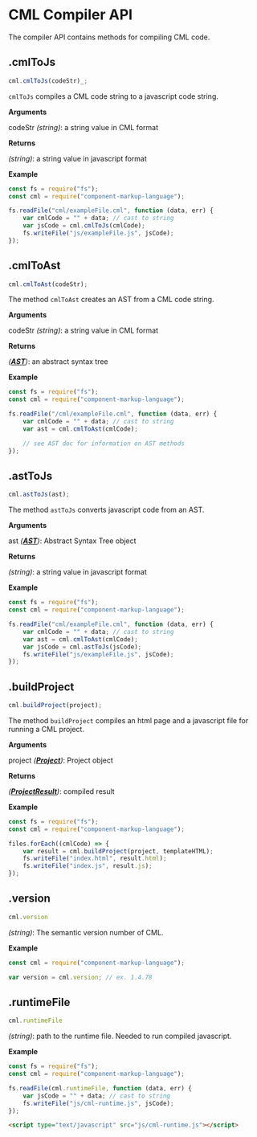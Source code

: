 # CML Compiler API

The compiler API contains methods for compiling CML code.

## .cmlToJs

``` javascript
cml.cmlToJs(codeStr)_;
```

`cmlToJs` compiles a CML code string to a javascript code string.

**Arguments**

codeStr _(string)_: a string value in CML format

**Returns**

_(string)_: a string value in javascript format

**Example**

``` javascript
const fs = require("fs");
const cml = require("component-markup-language");

fs.readFile("cml/exampleFile.cml", function (data, err) {
    var cmlCode = "" + data; // cast to string
    var jsCode = cml.cmlToJs(cmlCode);
    fs.writeFile("js/exampleFile.js", jsCode);
});
```
## .cmlToAst
``` javascript
cml.cmlToAst(codeStr);
```

The method `cmlToAst` creates an AST from a CML code string.

**Arguments**

codeStr _(string)_: a string value in CML format

**Returns**

*(__[AST](https://github.com/nocturnio/component-markup-language/blob/master/doc/compiler/AST.md)__)*: an abstract syntax tree

**Example**

``` javascript
const fs = require("fs");
const cml = require("component-markup-language");

fs.readFile("/cml/exampleFile.cml", function (data, err) {
    var cmlCode = "" + data; // cast to string
    var ast = cml.cmlToAst(cmlCode);

    // see AST doc for information on AST methods
});
```

## .astToJs

``` javascript
cml.astToJs(ast);
```

The method `astToJs` converts javascript code from an AST.

**Arguments**

ast *(__[AST](https://github.com/nocturnio/component-markup-language/blob/master/doc/compiler/AST.md)__)*: Abstract Syntax Tree object

**Returns**

_(string)_: a string value in javascript format

**Example**

``` javascript
const fs = require("fs");
const cml = require("component-markup-language");

fs.readFile("cml/exampleFile.cml", function (data, err) {
    var cmlCode = "" + data; // cast to string
    var ast = cml.cmlToAst(cmlCode);
    var jsCode = cml.astToJs(jsCode);
    fs.writeFile("js/exampleFile.js", jsCode);
});
```

## .buildProject

``` javascript
cml.buildProject(project);
```

The method `buildProject` compiles an html page and a javascript file for running a CML project.

**Arguments**

project *(__[Project](https://github.com/nocturnio/component-markup-language/blob/master/doc/compiler/Project.md)__)*: Project object

**Returns**

*(__[ProjectResult](https://github.com/nocturnio/component-markup-language/blob/master/doc/compiler/ProjectResult.md)__)*: compiled result

**Example**

``` javascript
const fs = require("fs");
const cml = require("component-markup-language");

files.forEach((cmlCode) => {
    var result = cml.buildProject(project, templateHTML);
    fs.writeFile("index.html", result.html);
    fs.writeFile("index.js", result.js);
});
```

## .version

``` javascript
cml.version
```

_(string)_: The semantic version number of CML.

**Example**

``` javascript
const cml = require("component-markup-language");

var version = cml.version; // ex. 1.4.78

```

## .runtimeFile

``` javascript
cml.runtimeFile
```

_(string)_: path to the runtime file. Needed to run compiled javascript.

**Example**

``` javascript
const fs = require("fs");
const cml = require("component-markup-language");

fs.readFile(cml.runtimeFile, function (data, err) {
    var jsCode = "" + data; // cast to string
    fs.writeFile("js/cml-runtime.js", jsCode);
});
```

``` html
<script type="text/javascript" src="js/cml-runtime.js"></script>
```
